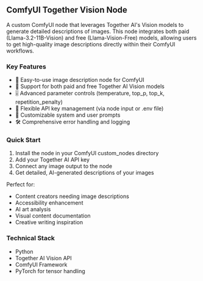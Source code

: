 ## ComfyUI Together Vision Node

A custom ComfyUI node that leverages Together AI's Vision models to generate detailed descriptions of images. This node integrates both paid (Llama-3.2-11B-Vision) and free (Llama-Vision-Free) models, allowing users to get high-quality image descriptions directly within their ComfyUI workflows.

### Key Features
- 🎯 Easy-to-use image description node for ComfyUI
- 🔄 Support for both paid and free Together AI Vision models
- 🎚️ Advanced parameter controls (temperature, top_p, top_k, repetition_penalty)
- 🔑 Flexible API key management (via node input or .env file)
- 📝 Customizable system and user prompts
- 🛠️ Comprehensive error handling and logging

### Quick Start
1. Install the node in your ComfyUI custom_nodes directory
2. Add your Together AI API key
3. Connect any image output to the node
4. Get detailed, AI-generated descriptions of your images

Perfect for:
- Content creators needing image descriptions
- Accessibility enhancement
- AI art analysis
- Visual content documentation
- Creative writing inspiration

### Technical Stack
- Python
- Together AI Vision API
- ComfyUI Framework
- PyTorch for tensor handling
